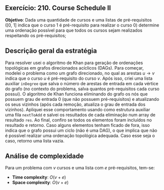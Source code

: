 ## Exercício: 210. Course Schedule II
**Objetivo**: Dada uma quantidade de cursos e uma listas de pré-requisitos ([0, 1] indica que o curso 1 é pré-requisito para realizar o curso 0) determine uma ordenação possível para que todos os cursos sejam realizados respeitando os pré-requisitos;

## Descrição geral da estratégia
Para resolver usei o algoritmo de Khan para geração de ordenações topológicas em grafos direcionados acíclicos (DAGs). Para começar, modelei o problema como um grafo direcionado, no qual as arestas $u \rightarrow v$ indica que o curso $u$ é pré-requisito do curso $v$. Após isso, criei uma lista auxiliar `inDegree` que salva o número de arestas de entrada em cada vértice do grafo (no contexto do problema, salva quantos pré-requisitos cada curso possui). O algoritmo de Khan funciona eliminando do grafo os nós que possuem grau de entrada 0 (que não possuem pré-requisitos) e atualizando os seus vizinhos (após cada remoção, atualiza o grau de entrada dos vizinhos). Apliquei esse comportamento usando como estrutura auxiliar uma fila `nextToAdd` e salvei os resultados de cada eliminação num array de resultado `res`. Ao final, confiro se todos os elementos foram incluídos no resultado e retorno. Caso alguns elementos tenham ficado de fora, isso indica que o grafo possui um ciclo (não é uma DAG), o que implica que não é possível realizar uma ordenação topológica adequada. Caso esse seja o caso, retorno uma lista vazia.

## Análise de complexidade
Para um problema com $v$ cursos e uma lista com $e$ pré-requisitos, tem-se:
- **Time complexity**: $O(v + e)$
- **Space complexity**: $O(v + e)$